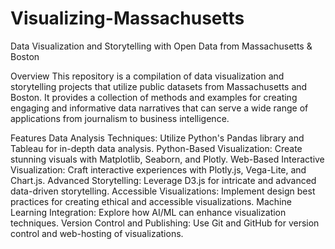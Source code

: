 # Visualizing-Massachusetts
Data Visualization and Storytelling with Open Data from Massachusetts &amp; Boston

Overview
This repository is a compilation of data visualization and storytelling projects that utilize public datasets from Massachusetts and Boston. It provides a collection of methods and examples for creating engaging and informative data narratives that can serve a wide range of applications from journalism to business intelligence.

Features
Data Analysis Techniques: Utilize Python's Pandas library and Tableau for in-depth data analysis.
Python-Based Visualization: Create stunning visuals with Matplotlib, Seaborn, and Plotly.
Web-Based Interactive Visualization: Craft interactive experiences with Plotly.js, Vega-Lite, and Chart.js.
Advanced Storytelling: Leverage D3.js for intricate and advanced data-driven storytelling.
Accessible Visualizations: Implement design best practices for creating ethical and accessible visualizations.
Machine Learning Integration: Explore how AI/ML can enhance visualization techniques.
Version Control and Publishing: Use Git and GitHub for version control and web-hosting of visualizations.
